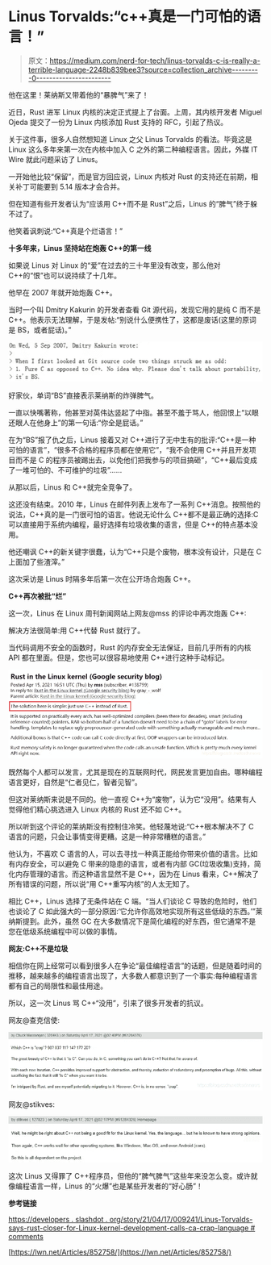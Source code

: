 # Linus Torvalds:“c++真是一门可怕的语言！”

> 原文：<https://medium.com/nerd-for-tech/linus-torvalds-c-is-really-a-terrible-language-2248b839bee3?source=collection_archive---------0----------------------->

他在这里！莱纳斯又带着他的“暴脾气”来了！

近日，Rust 进军 Linux 内核的决定正式提上了台面。上周，其内核开发者 Miguel Ojeda 提交了一份为 Linux 内核添加 Rust 支持的 RFC，引起了热议。

关于这件事，很多人自然想知道 Linux 之父 Linus Torvalds 的看法。毕竟这是 Linux 这么多年来第一次在内核中加入 C 之外的第二种编程语言。因此，外媒 IT Wire 就此问题采访了 Linus。

一开始他比较“保留”，而是官方回应说，Linux 内核对 Rust 的支持还在前期，相关补丁可能要到 5.14 版本才会合并。

但在知道有些开发者认为“应该用 C++而不是 Rust”之后，Linus 的“脾气”终于躲不过了。

他笑着讽刺说:“C++真是个烂语言！”

**十多年来，Linus 坚持站在炮轰 C++的第一线**

如果说 Linus 对 Linux 的“爱”在过去的三十年里没有改变，那么他对 C++的“恨”也可以说持续了十几年。

他早在 2007 年就开始炮轰 C++。

当时一个叫 Dmitry Kakurin 的开发者查看 Git 源代码，发现它用的是纯 C 而不是 C++。他表示无法理解，于是发帖:“别说什么便携性了，这都是废话(这里的原词是 BS，或者屁话)。”

![](img/002c9009721fc8015fc4c6a0005c9a85.png)

好家伙，单词“BS”直接表示莱纳斯的炸弹脾气。

一直以快嘴著称，他甚至对英伟达竖起了中指。甚至不羞于骂人，他回恨上“以眼还眼人在他身上”的第一句话:“你全是屁话。”

在为“BS”报了仇之后，Linus 接着又对 C++进行了无中生有的批评:“C++是一种可怕的语言”，“很多不合格的程序员都在使用它”，“我不会使用 C++并且开发项目而不是 C 的程序员被踢出去，以免他们把我参与的项目搞砸”，“C++最后变成了一堆可怕的、不可维护的垃圾”……

从那以后，Linus 和 C++就完全竞争了。

这还没有结束。2010 年，Linus 在邮件列表上发布了一系列 C++消息。按照他的说法，C++真的是一门很可怕的语言。他说无论什么 C++都不是最正确的选择:C 可以直接用于系统内编程，最好选择有垃圾收集的语言，但是 C++的特点基本没用。

他还嘲讽 C++的新关键字很蠢，认为“C++只是个废物，根本没有设计，只是在 C 上面加了些渣滓。”

这次采访是 Linus 时隔多年后第一次在公开场合炮轰 C++。

**C++再次被批“烂”**

这一次，Linus 在 Linux 周刊新闻网站上网友@mss 的评论中再次炮轰 C++:

解决方法很简单:用 C++代替 Rust 就行了。

当代码调用不安全的函数时，Rust 的内存安全无法保证，目前几乎所有的内核 API 都在里面。但是，您也可以很容易地使用 C++进行这种手动标记。

![](img/e4a38b6246fc9a71d51d94da85961892.png)

既然每个人都可以发言，尤其是现在的互联网时代，网民发言更加自由。哪种编程语言更好，自然是“仁者见仁，智者见智”。

但这对莱纳斯来说是不同的。他一直视 C++为“废物”，认为它“没用”。结果有人觉得他们精心挑选进入 Linux 内核的 Rust 还不如 C++。

所以听到这个评论的莱纳斯没有控制住冷笑。他轻蔑地说:“C++根本解决不了 C 语言的问题，只会让事情变得更糟。这是一种非常糟糕的语言。”

他认为，不喜欢 C 语言的人，可以去寻找一种真正能给你带来价值的语言。比如有内存安全，可以避免 C 带来的隐患的语言，或者有内部 GC(垃圾收集)支持，简化内存管理的语言。而这种语言显然不是 C++，因为在 Linus 看来，C++解决了所有错误的问题，所以说“用 C++重写内核”的人太无知了。

相比 C++，Linus 选择了无条件站在 C 端。“当人们谈论 C 导致的危险时，他们也谈论了 C 如此强大的一部分原因:‘它允许你高效地实现所有这些低级的东西。’”莱纳斯提到。此外，虽然 GC 在大多数情况下是简化编程的好东西，但它通常不是您在低级系统编程中可以做的事情。

**网友:C++不是垃圾**

相信你在网上经常可以看到很多人在争论“最佳编程语言”的话题，但是随着时间的推移，越来越多的编程语言出现了，大多数人都意识到了一个事实:每种编程语言都有自己的局限性和最佳用途。

所以，这一次 Linus 骂 C++“没用”，引来了很多开发者的抗议。

网友@查克信使:

![](img/2d5aed503d00bf88a9b9d9e55a1e7584.png)

网友@stikves:

![](img/de2c07fd1abad9a795aed224ca538609.png)

这次 Linus 又得罪了 C++程序员，但他的“脾气脾气”这些年来没怎么变。或许就像编程语言一样，Linus 的“火爆”也是某些开发者的“好心肠”！

**参考链接**

[https://developers . slashdot . org/story/21/04/17/009241/Linus-Torvalds-says-rust-closer-for-Linux-kernel-development-calls-ca-crap-language # comments](https://developers.slashdot.org/story/21/04/17/009241/linus-torvalds-says-rust-closer-for-linux-kernel-development-calls-ca-crap-language#comments)

[https://lwn.net/Articles/852758/](https://lwn.net/Articles/852758/)